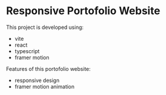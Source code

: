 # Responsive Portofolio Website

This project is developed using:

- vite
- react
- typescript
- framer motion

Features of this portofolio website:

- responsive design
- framer motion animation
